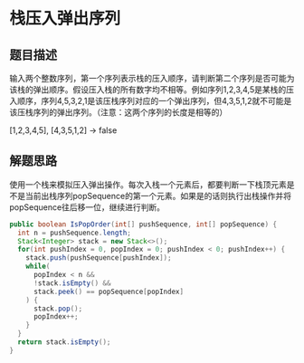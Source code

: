 # 栈压入弹出序列

## 题目描述

输入两个整数序列，第一个序列表示栈的压入顺序，请判断第二个序列是否可能为该栈的弹出顺序。假设压入栈的所有数字均不相等。例如序列1,2,3,4,5是某栈的压入顺序，序列4,5,3,2,1是该压栈序列对应的一个弹出序列，但4,3,5,1,2就不可能是该压栈序列的弹出序列。（注意：这两个序列的长度是相等的）

[1,2,3,4,5], [4,3,5,1,2] -> false

## 解题思路

使用一个栈来模拟压入弹出操作。每次入栈一个元素后，都要判断一下栈顶元素是不是当前出栈序列popSequence的第一个元素。如果是的话则执行出栈操作并将popSequence往后移一位，继续进行判断。

```java
public boolean IsPopOrder(int[] pushSequence, int[] popSequence) {
  int n = pushSequence.length;
  Stack<Integer> stack = new Stack<>();
  for(int pushIndex = 0, popIndex = 0; pushIndex < 0; pushIndex++) {
    stack.push(pushSequence[pushIndex]);
    while(
      popIndex < n &&
      !stack.isEmpty() &&
      stack.peek() == popSequence[popIndex]
    ) {
      stack.pop();
      popIndex++;
    }
  }
  return stack.isEmpty();
}
```